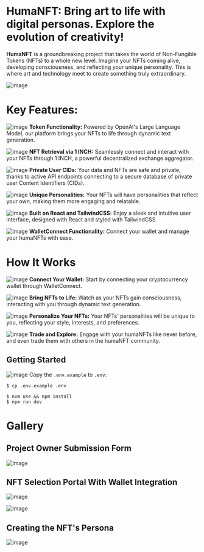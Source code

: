 # HumaNFT: Bring art to life with digital personas. Explore the evolution of creativity! 

**HumaNFT** is a groundbreaking project that takes the world of Non-Fungible Tokens (NFTs) to a whole new level. Imagine your NFTs coming alive, developing consciousness, and reflecting your unique personality. This is where art and technology meet to create something truly extraordinary.

![image](https://cdn.discordapp.com/attachments/1162908363395444806/1162908426918182934/db862075-062b-4b13-a75e-5c03132ac796.jpeg?ex=653da5de&is=652b30de&hm=b0a5dd1146ee15850abc6679b01e78f07192ea8272e6f8ef948972a41324d508&)

# Key Features:

![image](https://cdn.discordapp.com/emojis/830957448550416384.gif?size=24&quality=lossless) **Token Functionality:** Powered by OpenAI's Large Language Model, our platform brings your NFTs to life through dynamic text generation.

![image](https://cdn.discordapp.com/emojis/830957448550416384.gif?size=24&quality=lossless) **NFT Retrieval via 1 INCH:** Seamlessly connect and interact with your NFTs through 1 INCH, a powerful decentralized exchange aggregator.

![image](https://cdn.discordapp.com/emojis/830957448550416384.gif?size=24&quality=lossless) **Private User CIDs:** Your data and NFTs are safe and private, thanks to active API endpoints connecting to a secure database of private user Content Identifiers (CIDs).

![image](https://cdn.discordapp.com/emojis/830957448550416384.gif?size=24&quality=lossless) **Unique Personalities:** Your NFTs will have personalities that reflect your own, making them more engaging and relatable.

![image](https://cdn.discordapp.com/emojis/830957448550416384.gif?size=24&quality=lossless) **Built on React and TailwindCSS:** Enjoy a sleek and intuitive user interface, designed with React and styled with TailwindCSS.

![image](https://cdn.discordapp.com/emojis/830957448550416384.gif?size=24&quality=lossless) **WalletConnect Functionality:** Connect your wallet and manage your humaNFTs with ease.

# How It Works

![image](https://cdn.discordapp.com/emojis/880234144775430144.gif?size=24&quality=lossless) **Connect Your Wallet:** Start by connecting your cryptocurrency wallet through WalletConnect.

![image](https://cdn.discordapp.com/emojis/880234144775430144.gif?size=24&quality=lossless) **Bring NFTs to Life:** Watch as your NFTs gain consciousness, interacting with you through dynamic text generation.

![image](https://cdn.discordapp.com/emojis/880234144775430144.gif?size=24&quality=lossless) **Personalize Your NFTs:** Your NFTs' personalities will be unique to you, reflecting your style, interests, and preferences.

![image](https://cdn.discordapp.com/emojis/880234144775430144.gif?size=24&quality=lossless) **Trade and Explore:** Engage with your humaNFTs like never before, and even trade them with others in the humaNFT community.


## Getting Started

![image](https://cdn.discordapp.com/emojis/1122215458964246652.gif?size=24&quality=lossless) Copy the `.env.example` to `.env`:

```
$ cp .env.example .env
```

```
$ nvm use && npm install
$ npm run dev
```
# Gallery

## Project Owner Submission Form

![image](https://cdn.discordapp.com/attachments/906212540021895178/1155403219917348915/image.png)

## NFT Selection Portal With Wallet Integration

![image](https://cdn.discordapp.com/attachments/1162908363395444806/1163092267783966812/Screenshot_2023-10-15_at_8.32.59_AM.png?ex=653e5115&is=652bdc15&hm=0c79a2d4875292c29d88c58cc47385e428e6f982a7e31d15007172ad1c67316b&)

![image](https://cdn.discordapp.com/attachments/906212540021895178/1155404596529856563/image.png)

## Creating the NFT's Persona

![image](https://media.discordapp.net/attachments/906212540021895178/1155406859751133264/image.png?width=701&height=671)
